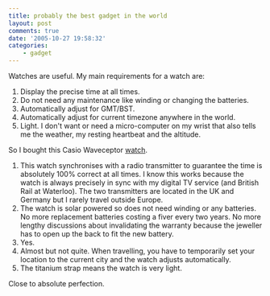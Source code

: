 ```yaml
---
title: probably the best gadget in the world
layout: post
comments: true
date: '2005-10-27 19:58:32'
categories:
    - gadget
---
```

Watches are useful. My main requirements for a watch are:

1.  Display the precise time at all times.
2.  Do not need any maintenance like winding or changing the batteries.
3.  Automatically adjust for GMT/BST.
4.  Automatically adjust for current timezone anywhere in the world.
5.  Light. I don't want or need a micro-computer on my wrist that also
    tells me the weather, my resting heartbeat and the altitude.

So I bought this Casio Waveceptor
[watch](http://www.casio.co.uk/Products/Watches/Wave%20Ceptor/WVA-430TDU-1A2VER%20-%7C%20Radio%20Controlled,%20Solar%20Power%20/At%20a%20Glance/).

1.  This watch synchronises with a radio transmitter to guarantee the
    time is absolutely 100% correct at all times. I know this works
    because the watch is always precisely in sync with my digital TV
    service (and British Rail at Waterloo). The two transmitters are
    located in the UK and Germany but I rarely travel outside Europe.
2.  The watch is solar powered so does not need winding or any
    batteries. No more replacement batteries costing a fiver every two
    years. No more lengthy discussions about invalidating the warranty
    because the jeweller has to open up the back to fit the new battery.
3.  Yes.
4.  Almost but not quite. When travelling, you have to temporarily set
    your location to the current city and the watch adjusts
    automatically.
5.  The titanium strap means the watch is very light.

Close to absolute perfection.
